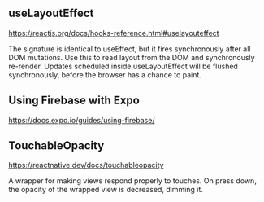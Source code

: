 ## useLayoutEffect

https://reactjs.org/docs/hooks-reference.html#uselayouteffect

The signature is identical to useEffect, but it fires synchronously after all DOM mutations. Use this to read layout from the DOM and synchronously re-render. Updates scheduled inside useLayoutEffect will be flushed synchronously, before the browser has a chance to paint.

## Using Firebase with Expo

https://docs.expo.io/guides/using-firebase/

## TouchableOpacity

https://reactnative.dev/docs/touchableopacity

A wrapper for making views respond properly to touches. On press down, the opacity of the wrapped view is decreased, dimming it.